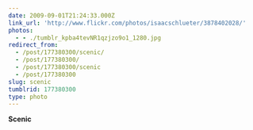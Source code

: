 ```yaml
---
date: 2009-09-01T21:24:33.000Z
link_url: 'http://www.flickr.com/photos/isaacschlueter/3878402028/'
photos:
  - - ./tumblr_kpba4tevNR1qzjzo9o1_1280.jpg
redirect_from:
  - /post/177380300/scenic/
  - /post/177380300/
  - /post/177380300/scenic
  - /post/177380300
slug: scenic
tumblrid: 177380300
type: photo
---
```

<p><b>Scenic</b></p>
